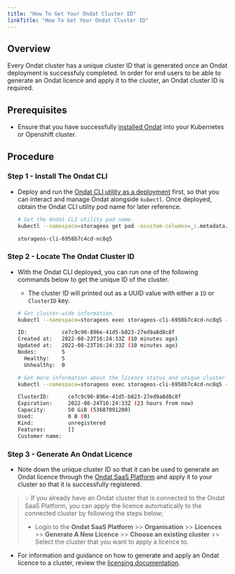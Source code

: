```yaml
---
title: "How To Get Your Ondat Cluster ID"
linkTitle: "How To Get Your Ondat Cluster ID"
---
```


## Overview

Every Ondat cluster has a unique cluster ID that is generated once an Ondat deployment is successfuly completed. In order for end users to be able to generate an Ondat licence and apply it to the cluster, an Ondat cluster ID is required.

## Prerequisites

- Ensure that you have successfully [installed Ondat](/docs/install/) into your Kubernetes or Openshift cluster.

## Procedure

### Step 1 - Install The Ondat CLI

- Deploy and run the [Ondat CLI utility as a deployment](https://docs.ondat.io/docs/reference/cli/#run-the-cli-as-a-deployment-in-your-cluster) first, so that you can interact and manage Ondat alongside  `kubectl`. Once deployed, obtain the Ondat CLI utility pod name for later reference.

  ```bash
  # Get the Ondat CLI utility pod name.
  kubectl --namespace=storageos get pod -ocustom-columns=_:.metadata.name --no-headers -lapp=storageos-cli
  
  storageos-cli-6958b7c4cd-nc8q5
  ```

### Step 2 - Locate The Ondat Cluster ID

- With the Ondat CLI deployed, you can run one of the following commands below to get the unique ID of the cluster.
  - The cluster ID will printed out as a UUID value with either a `ID` or `ClusterID` key.

  ```bash
  # Get cluster-wide information.
  kubectl --namespace=storageos exec storageos-cli-6958b7c4cd-nc8q5 -- storageos get cluster

  ID:           ce7c9c90-896e-41d5-b823-27ed9a8d8c8f
  Created at:   2022-08-23T16:24:33Z (10 minutes ago)
  Updated at:   2022-08-23T16:24:33Z (10 minutes ago)
  Nodes:        5
    Healthy:    5
    Unhealthy:  0

  # Get more information about the licence status and unique cluster ID.
  kubectl --namespace=storageos exec storageos-cli-6958b7c4cd-nc8q5 -- storageos get licence

  ClusterID:      ce7c9c90-896e-41d5-b823-27ed9a8d8c8f
  Expiration:     2022-08-24T16:24:33Z (23 hours from now)
  Capacity:       50 GiB (53687091200)
  Used:           0 B (0)
  Kind:           unregistered
  Features:       []
  Customer name:
  ```

### Step 3 - Generate An Ondat Licence

- Note down the unique cluster ID so that it can be used to generate an Ondat licence through the [Ondat SaaS Platform](https://portal.ondat.io/) and apply it to your cluster so that it is successfully registered.

> 💡 If you already have an Ondat cluster that is connected to the Ondat SaaS Platform, you can apply the licence automatically to the connected cluster by following the steps below;
>
> - Login to the **Ondat SaaS Platform** >> **Organisation** >> **Licences** >> **Generate A New Licence** >> **Choose an existing cluster** >> Select the cluster that you want to apply a licence to.

- For information and guidance on how to generate and apply an Ondat licence to a cluster, review the [licensing documentation](/docs/operations/licensing/).
